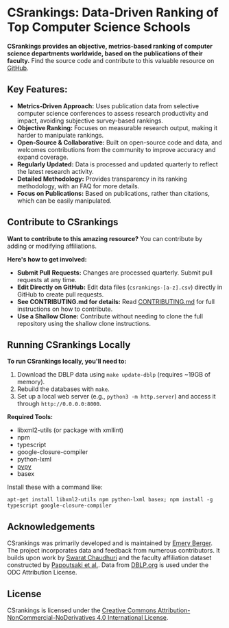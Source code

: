 # CSrankings: Data-Driven Ranking of Top Computer Science Schools

**CSrankings provides an objective, metrics-based ranking of computer science departments worldwide, based on the publications of their faculty.** Find the source code and contribute to this valuable resource on [GitHub](https://github.com/emeryberger/CSrankings).

## Key Features:

*   **Metrics-Driven Approach:**  Uses publication data from selective computer science conferences to assess research productivity and impact, avoiding subjective survey-based rankings.
*   **Objective Ranking:**  Focuses on measurable research output, making it harder to manipulate rankings.
*   **Open-Source & Collaborative:**  Built on open-source code and data, and welcomes contributions from the community to improve accuracy and expand coverage.
*   **Regularly Updated:**  Data is processed and updated quarterly to reflect the latest research activity.
*   **Detailed Methodology:**  Provides transparency in its ranking methodology, with an FAQ for more details.
*   **Focus on Publications:** Based on publications, rather than citations, which can be easily manipulated.

## Contribute to CSrankings

**Want to contribute to this amazing resource?**
You can contribute by adding or modifying affiliations.

**Here's how to get involved:**

*   **Submit Pull Requests:** Changes are processed quarterly.  Submit pull requests at any time.
*   **Edit Directly on GitHub:**  Edit data files (`csrankings-[a-z].csv`) directly in GitHub to create pull requests.
*   **See CONTRIBUTING.md for details:** Read [CONTRIBUTING.md](CONTRIBUTING.md) for full instructions on how to contribute.
*   **Use a Shallow Clone:** Contribute without needing to clone the full repository using the shallow clone instructions.

## Running CSrankings Locally

**To run CSrankings locally, you'll need to:**

1.  Download the DBLP data using `make update-dblp` (requires ~19GB of memory).
2.  Rebuild the databases with `make`.
3.  Set up a local web server (e.g., `python3 -m http.server`) and access it through `http://0.0.0.0:8000`.

**Required Tools:**

*   libxml2-utils (or package with xmllint)
*   npm
*   typescript
*   google-closure-compiler
*   python-lxml
*   [pypy](https://doc.pypy.org/en/latest/install.html)
*   basex

Install these with a command like:

`apt-get install libxml2-utils npm python-lxml basex; npm install -g typescript google-closure-compiler`

## Acknowledgements

CSrankings was primarily developed and is maintained by [Emery Berger](https://emeryberger.com). The project incorporates data and feedback from numerous contributors.  It builds upon work by [Swarat Chaudhuri](https://www.cs.utexas.edu/~swarat/) and the faculty affiliation dataset constructed by [Papoutsaki et al.](http://cs.brown.edu/people/alexpap/faculty_dataset.html). Data from [DBLP.org](http://dblp.org) is used under the ODC Attribution License.

## License

CSrankings is licensed under the [Creative Commons Attribution-NonCommercial-NoDerivatives 4.0 International License](https://creativecommons.org/licenses/by-nc-nd/4.0/).